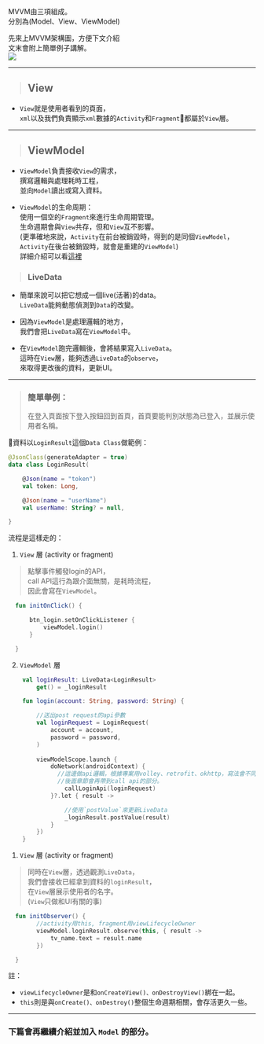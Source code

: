 
MVVM由三項組成。  
分別為(Model、View、ViewModel)  

先來上MVVM架構圖，方便下文介紹  
文末會附上簡單例子講解。  
![](https://402850431.github.io/mvvm.png)

---

> ## View

- `View`就是使用者看到的頁面，  
`xml`以及我們負責顯示`xml`數據的`Activity`和`Fragment`都屬於`View`層。

---

> ## ViewModel

- `ViewModel`負責接收`View`的需求，  
  撰寫邏輯與處理耗時工程，  
  並向`Model`讀出或寫入資料。   

- `ViewModel`的生命周期：  
使用一個空的`Fragment`來進行生命周期管理。    
生命週期會與`View`共存，但和`View`互不影響。   
(更準確地來說，`Activity`在前台被銷毀時，得到的是同個`ViewModel`，  
`Activity`在後台被銷毀時，就會是重建的`ViewModel`)  
詳細介紹可以看[這裡](https://www.jianshu.com/p/47224fd1088e)
   
      
> ### LiveData
- 簡單來說可以把它想成一個live(活著)的data。  
`LiveData`能夠動態偵測到`Data`的改變。

- 因為`ViewModel`是處理邏輯的地方，  
我們會把`LiveData`寫在`ViewModel`中。   

- 在`ViewModel`跑完邏輯後，會將結果寫入`LiveData`。  
這時在`View`層，能夠透過`LiveData`的`observe`，  
來取得更改後的資料，更新UI。

---


> ### 簡單舉例：  
> 在登入頁面按下登入按鈕回到首頁，首頁要能判別狀態為已登入，並展示使用者名稱。

資料以`LoginResult`這個`Data Class`做範例：
```kotlin
@JsonClass(generateAdapter = true)
data class LoginResult(

    @Json(name = "token")
    val token: Long,

    @Json(name = "userName")
    val userName: String? = null,

}
```


流程是這樣走的：  

1. `View` 層 (activity or fragment)

> 點擊事件觸發login的API，  
> call API這行為跟介面無關，是耗時流程，  
> 因此會寫在`ViewModel`。
```kotlin
  fun initOnClick() {

      btn_login.setOnClickListener {
          viewModel.login()
      }

  }
```

2. `ViewModel` 層

>
```kotlin
    val loginResult: LiveData<LoginResult>
        get() = _loginResult

    fun login(account: String, password: String) {

        //送出post request的api參數
        val loginRequest = LoginRequest(
            account = account,
            password = password,
        )
        
        viewModelScope.launch {
            doNetwork(androidContext) {
              //這邊做api邏輯，根據專案用volley、retrofit、okhttp，寫法會不同
              //後面章節會再帶到call api的部分。
                callLoginApi(loginRequest)
            }?.let { result ->

                //使用`postValue`來更新LiveData
                _loginResult.postValue(result)
            }
        })
    }
```
1. `View` 層 (activity or fragment)
> 同時在`View`層，透過觀測`LiveData`，  
> 我們會接收已經拿到資料的`loginResult`，  
> 在`View`層展示使用者的名字。  
> (`View`只做和UI有關的事)
```kotlin
  fun initObserver() {
        //activity用this, fragment用viewLifecycleOwner
        viewModel.loginResult.observe(this, { result ->
            tv_name.text = result.name
        })

  }
```
  註：
- `viewLifecycleOwner`是和`onCreateView()、onDestroyView()`綁在一起。
- `this`則是與`onCreate()、onDestroy()`整個生命週期相關，會存活更久一些。

---

### 下篇會再繼續介紹並加入 `Model` 的部分。